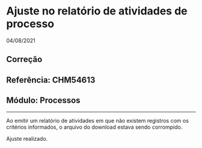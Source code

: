 # Ajuste no relatório de atividades de processo
04/08/2021
## Correção
## Referência: CHM54613
## Módulo: Processos
***

Ao emitir um relatório de atividades em que não existem registros com os critérios informados, o arquivo do download estava sendo corrompido.

Ajuste realizado.